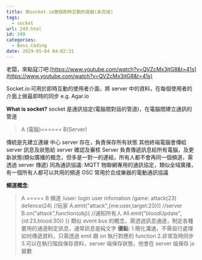 ```yaml
---
title: 用socket.io做個即時互動的遊戲(未完成)
tags:
  - socket
url: 249.html
id: 249
categories:
  - Boss_Coding
date: 2019-05-04 04:02:31
---
```


老闆，來點寇汀吧:[https://www.youtube.com/watch?v=QVZcMx3jtG8&t=41s](https://www.youtube.com/watch?v=QVZcMx3jtG8&t=41s)

Socket.io:可用於即時互動的使用者介面，將 server 中的資料，在每個使用者的介面上做最即時的同步 e.g. Agar.io

**What is socket?** socket 是通訊協定(電腦間對話的管道)，在電腦間建立通訊的管道

> A (電腦)====== B(Server)

傳統是先建立連線 中心 server 存在，負責保存所有狀態 其他終端電腦會傳給 server 訊息及狀態給 server 確認及審核 Server 負責傳遞訊息給所有電腦，及更新狀態(類似廣播的概念，但多是一對一的連結，所有人都不會再同一個頻道，需透過 server 傳遞) 同為通訊協議: MQTT 物聯網專用的通訊協定，類似全域廣播，有一個所有人都可以共用的頻道 OSC 常用於合成樂器的電動通訊協議

**頻道概念**:

> A ===== B
> 頻道 /user: login user infomation
> /game: attack(23)  defence(24)
> //玩家 A.emit("attack",{me:user,target:23}))
> //server B.on("attack",function(obj){
> //通知所有人 All.emit("bloodUpdate",{id:23,blood:30})
> })
> 類似 event bus 的概念，需透過訊息通道，制定各種要用的通道制定訊息，通常訊息是純文字
> **優點**: 1.簡化溝通，不需自行處理如何傳遞資料，只需透過 emit 跟 on 執行對應的 function 2.非常及時同步 3.可以在執行階段保存資料，server 端保存狀態，他會在 server 端保存 js 變數
